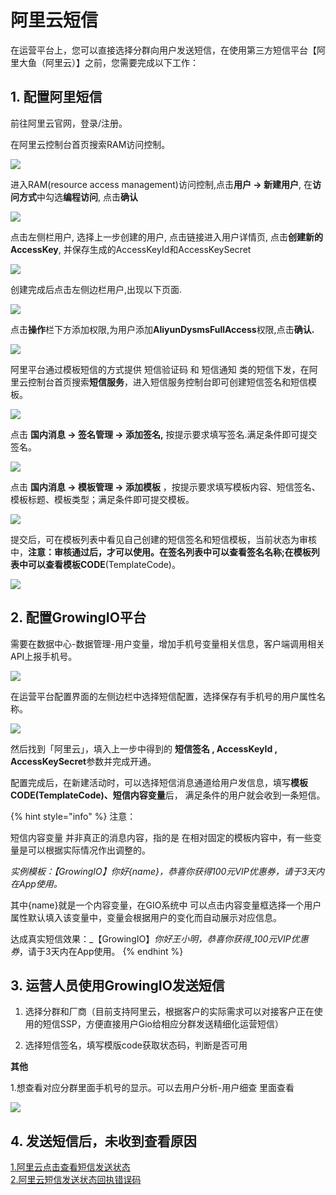 # 阿里云短信

在运营平台上，您可以直接选择分群向用户发送短信，在使用第三方短信平台【阿里大鱼（阿里云）】之前，您需要完成以下工作：

## 1. 配置阿里短信

前往阿里云官网，登录/注册。

在阿里云控制台首页搜索RAM访问控制。

![](../../.gitbook/assets/image%20%28114%29.png)

进入RAM\(resource access management\)访问控制,点击**用户 -&gt; 新建用户**, 在**访问方式**中勾选**编程访问**, 点击**确认**

![](../../.gitbook/assets/image%20%28154%29.png)

点击左侧栏用户, 选择上一步创建的用户, 点击链接进入用户详情页, 点击**创建新的AccessKey**, 并保存生成的AccessKeyId和AccessKeySecret

![](../../.gitbook/assets/image%20%2875%29.png)

创建完成后点击左侧边栏用户,出现以下页面.

![](../../.gitbook/assets/image%20%2880%29.png)

点击**操作**栏下方添加权限,为用户添加**AliyunDysmsFullAccess**权限,点击**确认.**

![](../../.gitbook/assets/image%20%2838%29.png)

阿里平台通过模板短信的方式提供 短信验证码 和 短信通知 类的短信下发，在阿里云控制台首页搜索**短信服务**，进入短信服务控制台即可创建短信签名和短信模板。

![](../../.gitbook/assets/image%20%28134%29.png)

点击 **国内消息 -&gt; 签名管理 -&gt; 添加签名,** 按提示要求填写签名.满足条件即可提交签名。

![](../../.gitbook/assets/image%20%2828%29.png)

点击 **国内消息 -&gt; 模板管理 -&gt; 添加模板** ，按提示要求填写模板内容、短信签名、模板标题、模板类型；满足条件即可提交模板。

![](../../.gitbook/assets/image%20%28140%29.png)

提交后，可在模板列表中看见自己创建的短信签名和短信模板，当前状态为审核中，**注意：审核通过后，才可以使用。**在签名列表中可以查看**签名名称;**在模板列表中可以查看**模板CODE**\(TemplateCode\)。

![](../../.gitbook/assets/image%20%2879%29.png)

## 2. 配置GrowingIO平台

需要在数据中心-数据管理-用户变量，增加手机号变量相关信息，客户端调用相关API上报手机号。

![](../../.gitbook/assets/image%20%2830%29.png)

  
在运营平台配置界面的左侧边栏中选择短信配置，选择保存有手机号的用户属性名称。

![](../../.gitbook/assets/image%20%2835%29.png)

然后找到「阿里云」，填入上一步中得到的 **短信签名 , AccessKeyId , AccessKeySecret**参数并完成开通。

配置完成后，在新建活动时，可以选择短信消息通道给用户发信息，填写**模板CODE\(TemplateCode\)、短信内容变量**后， 满足条件的用户就会收到一条短信。

{% hint style="info" %}
注意：

短信内容变量 并非真正的消息内容，指的是 在相对固定的模板内容中，有一些变量是可以根据实际情况作出调整的。

_实例模板：【GrowingIO】你好{name}，恭喜你获得100元VIP优惠券，请于3天内在App使用。_

其中{name}就是一个内容变量，在GIO系统中 可以点击内容变量框选择一个用户属性默认填入该变量中，变量会根据用户的变化而自动展示对应信息。

达成真实短信效果：_【GrowingIO】_你好王小明，恭喜你获得_100元VIP优惠券_，请于3天内在App使用。
{% endhint %}

## 3. 运营人员使用GrowingIO发送短信

1. 选择分群和厂商（目前支持阿里云，根据客户的实际需求可以对接客户正在使用的短信SSP，方便直接用户Gio给相应分群发送精细化运营短信）

2. 选择短信签名，填写模版code获取状态码，判断是否可用

**其他**

1.想查看对应分群里面手机号的显示。可以去用户分析-用户细查 里面查看

![](../../.gitbook/assets/image%20%2863%29.png)

## 4.  发送短信后，未收到查看原因

[1.阿里云点击查看短信发送状态  
](https://dysms.console.aliyun.com/dysms.htm?spm=5176.12818093.recent.ddysms.cce816d0C9LbBj#/statistic/record)[2.阿里云短信发送状态回执错误码](https://help.aliyun.com/document_detail/101347.html)

